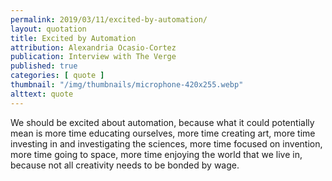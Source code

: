 ```yaml
---
permalink: 2019/03/11/excited-by-automation/
layout: quotation
title: Excited by Automation
attribution: Alexandria Ocasio-Cortez
publication: Interview with The Verge
published: true
categories: [ quote ]
thumbnail: "/img/thumbnails/microphone-420x255.webp"
alttext: quote
---
```


We should be excited about automation, because what it could potentially mean is more time 
educating ourselves, more time creating art, more time investing in and investigating 
the sciences, more time focused on invention, more time going to space, more time enjoying 
the world that we live in, because not all creativity needs to be bonded by wage.
